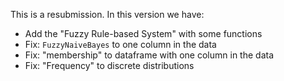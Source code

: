 This is a resubmission. In this version we have:

- Add the "Fuzzy Rule-based System" with some functions
- Fix: `FuzzyNaiveBayes` to one column in the data
- Fix: "membership" to dataframe with one column in the data
- Fix: "Frequency" to discrete distributions

